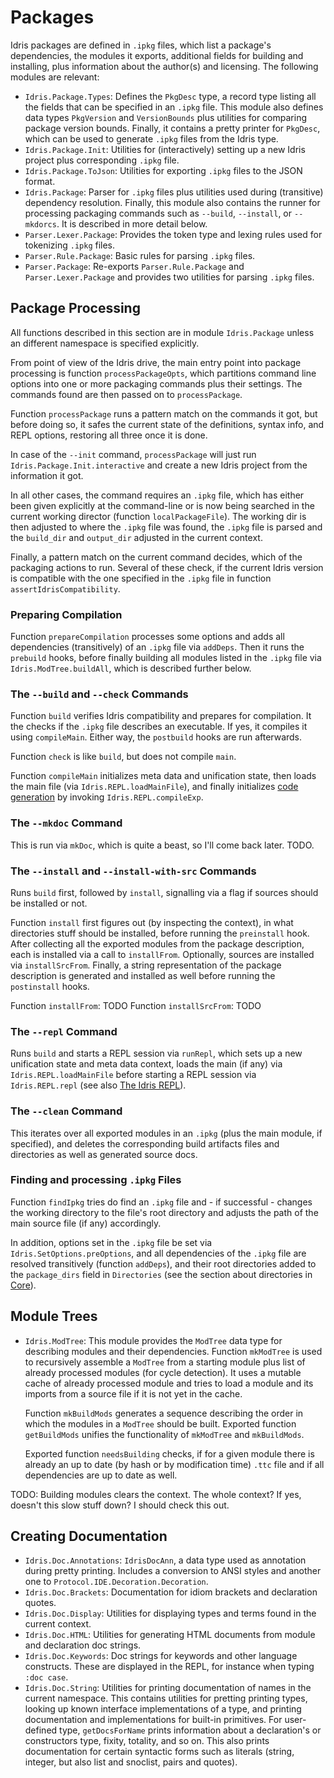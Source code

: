 # Packages

Idris packages are defined in `.ipkg` files, which list a package's
dependencies, the modules it exports, additional fields for building
and installing, plus information about the author(s) and
licensing. The following modules are relevant:

* `Idris.Package.Types`: Defines the `PkgDesc` type, a record type
  listing all the fields that can be specified in an `.ipkg` file.
  This module also defines data types `PkgVersion` and `VersionBounds`
  plus utilities for comparing package version bounds.
  Finally, it contains a pretty printer for `PkgDesc`, which can be
  used to generate `.ipkg` files from the Idris type.
* `Idris.Package.Init`: Utilities for (interactively) setting up a new
  Idris project plus corresponding `.ipkg` file.
* `Idris.Package.ToJson`: Utilities for exporting `.ipkg` files to
  the JSON format.
* `Idris.Package`: Parser for `.ipkg` files plus utilities used during
  (transitive) dependency resolution. Finally, this module also contains
  the runner for processing packaging commands such as `--build`,
  `--install`, or `--mkdorcs`. It is described in more detail below.
* `Parser.Lexer.Package`: Provides the token type and lexing rules used
  for tokenizing `.ipkg` files.
* `Parser.Rule.Package`: Basic rules for parsing `.ipkg` files.
* `Parser.Package`: Re-exports `Parser.Rule.Package` and `Parser.Lexer.Package`
  and provides two utilities for parsing `.ipkg` files.

## Package Processing

All functions described in this section are in module `Idris.Package`
unless an different namespace is specified explicitly.

From point of view of the Idris drive, the main entry point into package
processing is function `processPackageOpts`, which partitions
command line options into one or more packaging commands plus their
settings. The commands found are then passed on to `processPackage`.

Function `processPackage` runs a pattern match on the commands it got,
but before doing so, it safes the current state of
the definitions, syntax info, and REPL options, restoring all three
once it is done.

In case of the `--init` command, `processPackage` will just run
`Idris.Package.Init.interactive` and create a new Idris
project from the information it got.

In all other cases, the command requires an `.ipkg` file, which has either
been given explicitly at the command-line or is now being searched in
the current working director (function `localPackageFile`). The working
dir is then adjusted to where the `.ipkg` file was found, the `.ipkg`
file is parsed and the `build_dir` and `output_dir` adjusted in the
current context.

Finally, a pattern match on the current command decides, which of the
packaging actions to run. Several of these check, if the current Idris
version is compatible with the one specified in the `.ipkg` file in
function `assertIdrisCompatibility`.

### Preparing Compilation

Function `prepareCompilation` processes some options and adds all
dependencies (transitively) of an `.ipkg` file via `addDeps`.
Then it runs the `prebuild` hooks, before finally building all
modules listed in the `.ipkg` file via `Idris.ModTree.buildAll`,
which is described further below.

### The `--build` and `--check` Commands

Function `build` verifies Idris compatibility and prepares for compilation.
It the checks if the `.ipkg` file describes an executable. If yes,
it compiles it using `compileMain`. Either way, the `postbuild` hooks
are run afterwards.

Function `check` is like `build`, but does not compile `main`.

Function `compileMain` initializes meta data and unification state,
then loads the main file (via `Idris.REPL.loadMainFile`), and finally
initializes [code generation](Codegen.md) by invoking
`Idris.REPL.compileExp`.

### The `--mkdoc` Command

This is run via `mkDoc`, which is quite a beast, so I'll come back later.
TODO.

### The `--install` and `--install-with-src` Commands

Runs `build` first, followed by `install`, signalling via a flag if sources
should be installed or not.

Function `install` first figures out (by inspecting the context), in what
directories stuff should be installed, before running the `preinstall` hook.
After collecting all the exported modules from the package description,
each is installed via a call to `installFrom`. Optionally, sources are installed
via `installSrcFrom`. Finally, a string representation of the package description
is generated and installed as well before running the `postinstall` hooks.

Function `installFrom`: TODO
Function `installSrcFrom`: TODO

### The `--repl` Command

Runs `build` and starts a REPL session via `runRepl`, which sets up
a new unification state and meta data context, loads the main (if any)
via `Idris.REPL.loadMainFile`
before starting a REPL session via `Idris.REPL.repl`
(see also [The Idris REPL](REPL.idr)).

### The `--clean` Command

This iterates over all exported modules in an `.ipkg` (plus the main
module, if specified), and deletes the corresponding build artifacts
files and directories as well as generated source docs.

### Finding and processing `.ipkg` Files

Function `findIpkg` tries do find an `.ipkg` file
and - if successful - changes
the working directory to the file's root directory and adjusts
the path of the main source file (if any) accordingly.

In addition, options set in the `.ipkg` file be set via
`Idris.SetOptions.preOptions`, and all dependencies of the `.ipkg`
file are resolved transitively
(function `addDeps`), and their root directories added to the
`package_dirs` field in `Directories` (see the section about directories
in [Core](Core.md])).

## Module Trees

* `Idris.ModTree`: This module provides the `ModTree` data type for
  describing modules and their dependencies. Function `mkModTree` is
  used to recursively assemble a `ModTree` from a starting module plus
  list of already processed modules (for cycle detection). It uses
  a mutable cache of already processed module and tries to load
  a module and its imports from a source file if it is not yet
  in the cache.

  Function `mkBuildMods` generates a sequence describing the order
  in which the modules in a `ModTree` should be built.
  Exported function `getBuildMods` unifies the functionality of
  `mkModTree` and `mkBuildMods`.

  Exported function `needsBuilding` checks, if for a given module
  there is already an up to date (by hash or by modification time)
  `.ttc` file and if all dependencies are up to date as well.

TODO: Building modules clears the context. The whole context? If yes,
doesn't this slow stuff down? I should check this out.

## Creating Documentation

* `Idris.Doc.Annotations`: `IdrisDocAnn`, a data type used as annotation during
  pretty printing. Includes a conversion to ANSI styles and another one to
  `Protocol.IDE.Decoration.Decoration`.
* `Idris.Doc.Brackets`: Documentation for idiom brackets and declaration quotes.
* `Idris.Doc.Display`: Utilities for displaying types and terms found in the
  current context.
* `Idris.Doc.HTML`: Utilities for generating HTML documents from module and
  declaration doc strings.
* `Idris.Doc.Keywords`: Doc strings for keywords and other language constructs.
  These are displayed in the REPL, for instance when typing `:doc case`.
* `Idris.Doc.String`: Utilities for printing documentation of names in
  the current namespace. This contains utilities for pretting printing
  types, looking up known interface implementations of a type, and printing
  documentation and implementations for built-in primitives.
  For user-defined type, `getDocsForName` prints information about a declaration's
  or constructors type, fixity, totality, and so on.
  This also prints documentation for certain syntactic forms such as literals
  (string, integer, but also list and snoclist, pairs and quotes).
